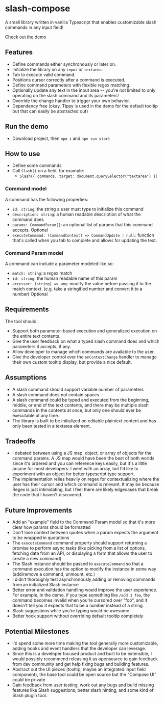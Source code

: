 # slash-compose

A small library written in vanilla Typescript that enables customizable slash commands in any input field!

[Check out the demo](https://zealous-noether-a01651.netlify.app/)

## Features

- Define commands either synchronously or later on.
- Initialize the library on any `input` or `textarea`.
- Tab to execute valid command.
- Positions cursor correctly after a command is executed.
- Define command parameters with flexible regex matching.
- Optionally update any text in the input area -- you're not limited to only operating on the slash command and its parameters!
- Override the change handler to trigger your own behavior.
- Dependency free (okay, Tippy is used in the demo for the default tooltip but that can easily be abstracted out)

## Run the demo

- Download project, then `npm i` and `npm run start`

## How to use

- Define some commands
- Call `Slash()` on a field, for example:
  - `Slash({ commands, target: document.querySelector("textarea") })`

### Command model

A command has the following properties:

- `id: string`: the string a user must type to initialize this command
- `description: string`: a human readable description of what the command does
- `params: CommandParam[]`: an optional list of params that this command accepts. Optional
- `executeCommand: (CommandContext) => CommandUpdate | null`: function that's called when you tab to complete and allows for updating the text.

### Command Param model

A command can include a parameter modeled like so:

- `match: string`: a regex match
- `id: string`: the human readable name of this param
- `accessor: (string) => any`: modify the value before passing it to the match context. (e.g. take a stringified number and convert it to a number) Optional

## Requirements

The tool should:

- Support both parameter-based execution and generalized execution on the entire text contents.
- Give the user feedback on what a typed slash command does and which parameters it accepts, if any.
- Allow developer to manage which commands are available to the user.
- Give the developer control over the `onContextChange` handler to manage their own custom tooltip display, but provide a nice default.

## Assumptions

- A slash command should support variable number of parameters
- A slash command does not contain spaces
- A slash command could be typed and executed from the beginning, middle, or end of the text contents, and there may be multiple slash commands in the contents at once, but only one should ever be executable at any time.
- The library is built to be initialized on editable plaintext content and has only been tested in a textarea element.

## Tradeoffs

- I debated between using a JS map, object, or array of objects for the command params. A JS map would have been the best of both worlds since it's ordered and you can reference keys easily, but it's a little arcane for most developers. I went with an array, but I'd like to experiment with an object for better typescript type support.
- The implementation relies heavily on regex for contextualizing where the user has their cursor and which command is relevant. It may be because Regex is just intimidating, but I feel there are likely edgecases that break the code that I haven't discovered.

## Future Improvements

- Add an "example" field to the Command Param model so that it's more clear how params should be formatted
- Don't lose context between quotes when a param expects the argument to be wrapped in quotations
- The `executeCommand` command property should support returning a promise to perform async tasks (like picking from a list of options, fetching data from an API, or displaying a form that allows the user to create a new command)
- The Slash instance should be passed to `executeCommand` so that a command execution has the option to modify the instance in some way (add/remove a command, unmount, etc.)
- I didn't thoroughly test asynchronously adding or removing commands from an initialized Slash instance
- Better error and validation handling would improve the user experience. For example, in the demo, if you type something like `/add 1 foo`, the command becomes invalid when you're cursored over "foo", and it doesn't tell you it expects that to be a number instead of a string.
- Slash suggestions while you're typing would be awesome
- Better hook support without overriding default tooltip completely

## Potential Milestones

- I'd spend some more time making the tool generally more customizable, adding hooks and event handlers that the developer can leverage.
- Since this is a developer focused product and built to be extensible, I would possibly recommend releasing it as opensource to gain feedback from dev community and get help fixing bugs and building features.
- Abstract out the UI pieces (tooltip, maybe an integrated input field component), the base tool could be open source but the "Compose UI" could be private
- Gain feedback from user testing, work out any bugs and build missing features like Slash suggestions, better slash hinting, and some kind of Slash plugin tool.

